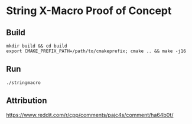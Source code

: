 # String X-Macro Proof of Concept
## Build
```
mkdir build && cd build
export CMAKE_PREFIX_PATH=/path/to/cmakeprefix; cmake .. && make -j16
```

## Run
```
./stringmacro
```

## Attribution
https://www.reddit.com/r/cpp/comments/pajc4s/comment/ha64b0t/
